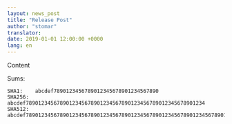 ```yaml
---
layout: news_post
title: "Release Post"
author: "stomar"
translator:
date: 2019-01-01 12:00:00 +0000
lang: en
---
```


Content

Sums:

    SHA1:    abcdef7890123456789012345678901234567890
    SHA256:  abcdef7890123456789012345678901234567890123456789012345678901234
    SHA512:  abcdef78901234567890123456789012345678901234567890123456789012345678901234567890123456789012345678901234567890123456789012345678

